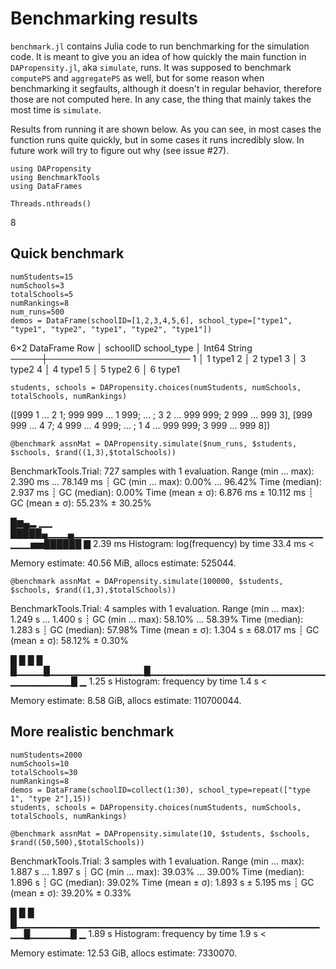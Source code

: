 # Benchmarking results

`benchmark.jl` contains Julia code to run benchmarking for the simulation code. It is meant to give you an idea of how quickly the main function in `DAPropensity.jl`, aka `simulate`, runs. It was supposed to benchmark `computePS` and `aggregatePS` as well, but for some reason when benchmarking it segfaults, although it doesn't in regular behavior, therefore those are not computed here. In any case, the thing that mainly takes the most time is `simulate`.

Results from running it are shown below. As you can see, in most cases the function runs quite quickly, but in some cases it runs incredibly slow. In future work will try to figure out why (see issue #27).

```{julia}
using DAPropensity
using BenchmarkTools
using DataFrames

Threads.nthreads()
```

8

## Quick benchmark

```{julia}
numStudents=15
numSchools=3
totalSchools=5
numRankings=8
num_runs=500
demos = DataFrame(schoolID=[1,2,3,4,5,6], school_type=["type1", "type1", "type2", "type1", "type2", "type1"])
```

6×2 DataFrame
 Row │ schoolID  school_type 
     │ Int64     String      
─────┼───────────────────────
   1 │        1  type1
   2 │        2  type1
   3 │        3  type2
   4 │        4  type1
   5 │        5  type2
   6 │        6  type1

```{julia}
students, schools = DAPropensity.choices(numStudents, numSchools, totalSchools, numRankings)
```

([999 1 … 2 1; 999 999 … 1 999; … ; 3 2 … 999 999; 2 999 … 999 3], [999 999 … 4 7; 4 999 … 4 999; … ; 1 4 … 999 999; 3 999 … 999 8])

```{julia}
@benchmark assnMat = DAPropensity.simulate($num_runs, $students, $schools, $rand((1,3),$totalSchools))
```

BenchmarkTools.Trial: 727 samples with 1 evaluation.
 Range (min … max):  2.390 ms … 78.149 ms  ┊ GC (min … max):  0.00% … 96.42%
 Time  (median):     2.937 ms              ┊ GC (median):     0.00%
 Time  (mean ± σ):   6.876 ms ± 10.112 ms  ┊ GC (mean ± σ):  55.23% ± 30.25%

  █▆▄▂                                                 ▁▁     
  █████▄▁▁▁▄▁▁▁▁▁▁▁▁▁▁▁▁▁▁▁▁▁▁▁▁▁▁▁▁▁▁▁▁▁▁▁▁▁▁▁▁▁▁▁▁▅▅██████ ▇
  2.39 ms      Histogram: log(frequency) by time     33.4 ms <

 Memory estimate: 40.56 MiB, allocs estimate: 525044.

 ```{julia}
 @benchmark assnMat = DAPropensity.simulate(100000, $students, $schools, $rand((1,3),$totalSchools))
 ```

 BenchmarkTools.Trial: 4 samples with 1 evaluation.
 Range (min … max):  1.249 s …   1.400 s  ┊ GC (min … max): 58.10% … 58.39%
 Time  (median):     1.283 s              ┊ GC (median):    57.98%
 Time  (mean ± σ):   1.304 s ± 68.017 ms  ┊ GC (mean ± σ):  58.12% ±  0.30%

  █    █              █                                   █  
  █▁▁▁▁█▁▁▁▁▁▁▁▁▁▁▁▁▁▁█▁▁▁▁▁▁▁▁▁▁▁▁▁▁▁▁▁▁▁▁▁▁▁▁▁▁▁▁▁▁▁▁▁▁▁█ ▁
  1.25 s         Histogram: frequency by time         1.4 s <

 Memory estimate: 8.58 GiB, allocs estimate: 110700044.

 ## More realistic benchmark

 ```{julia}
 numStudents=2000
numSchools=10
totalSchools=30
numRankings=8
demos = DataFrame(schoolID=collect(1:30), school_type=repeat(["type 1", "type 2"],15))
students, schools = DAPropensity.choices(numStudents, numSchools, totalSchools, numRankings)

@benchmark assnMat = DAPropensity.simulate(10, $students, $schools, $rand((50,500),$totalSchools))
 ```

BenchmarkTools.Trial: 3 samples with 1 evaluation.
 Range (min … max):  1.887 s …  1.897 s  ┊ GC (min … max): 39.03% … 39.00%
 Time  (median):     1.896 s             ┊ GC (median):    39.02%
 Time  (mean ± σ):   1.893 s ± 5.195 ms  ┊ GC (mean ± σ):  39.20% ±  0.33%

  █                                               █      █  
  █▁▁▁▁▁▁▁▁▁▁▁▁▁▁▁▁▁▁▁▁▁▁▁▁▁▁▁▁▁▁▁▁▁▁▁▁▁▁▁▁▁▁▁▁▁▁▁█▁▁▁▁▁▁█ ▁
  1.89 s        Histogram: frequency by time         1.9 s <

 Memory estimate: 12.53 GiB, allocs estimate: 7330070.